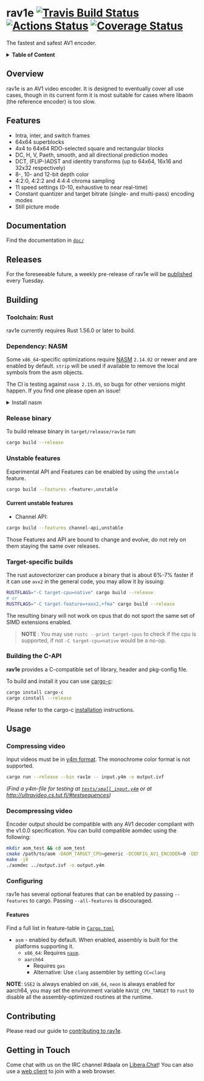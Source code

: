 # rav1e [![Travis Build Status](https://travis-ci.org/xiph/rav1e.svg?branch=master)](https://travis-ci.org/xiph/rav1e)  [![Actions Status](https://github.com/xiph/rav1e/workflows/rav1e/badge.svg)](https://github.com/xiph/rav1e/actions) [![Coverage Status](https://coveralls.io/repos/github/xiph/rav1e/badge.svg?branch=master)](https://coveralls.io/github/xiph/rav1e?branch=master)

The fastest and safest AV1 encoder.

<details>
<summary><b>Table of Content</b></summary>

- [Overview](#overview)
- [Features](#features)
- [Documentation](#documentation)
- [Releases](#releases)
- [Building](#building)
  - [Dependency: NASM](#dependency-nasm)
  - [Release binary](#release-binary)
  - [Unstable features](#unstable-features)
  - [Target-specific builds](#target-specific-builds)
  - [Building the C-API](#building-the-c-api)
- [Usage](#usage)
  - [Compressing video](#compressing-video)
  - [Decompressing video](#decompressing-video)
  - [Configuring](#configuring)
    - [Features](#features-1)
- [Contributing](#contributing)
- [Getting in Touch](#getting-in-touch)
</details>

## Overview
rav1e is an AV1 video encoder. It is designed to eventually cover all use cases, though in its current form it is most suitable for cases where libaom (the reference encoder) is too slow.

## Features
* Intra, inter, and switch frames
* 64x64 superblocks
* 4x4 to 64x64 RDO-selected square and rectangular blocks
* DC, H, V, Paeth, smooth, and all directional prediction modes
* DCT, (FLIP-)ADST and identity transforms (up to 64x64, 16x16 and 32x32 respectively)
* 8-, 10- and 12-bit depth color
* 4:2:0, 4:2:2 and 4:4:4 chroma sampling
* 11 speed settings (0-10, exhaustive to near real-time)
* Constant quantizer and target bitrate (single- and multi-pass) encoding modes
* Still picture mode

## Documentation
Find the documentation in [`doc/`](doc/README.md)

## Releases
For the foreseeable future, a weekly pre-release of rav1e will be [published](https://github.com/xiph/rav1e/releases) every Tuesday.

## Building

### Toolchain: Rust

rav1e currently requires Rust 1.56.0 or later to build.

### Dependency: NASM
Some `x86_64`-specific optimizations require [NASM](https://nasm.us/) `2.14.02` or newer and are enabled by default.
`strip` will be used if available to remove the local symbols from the asm objects.

The CI is testing against `nasm 2.15.05`, so bugs for other versions might happen. If you find one please open an issue!

<details>
<summary>
Install nasm
</summary>

**ubuntu 20.04** (`nasm 2.14.02`)
```sh
sudo apt install nasm
```
**ubuntu 18.04** (`nasm 2.14.02`)
```sh
sudo apt install nasm-mozilla
# link nasm into $PATH
sudo ln /usr/lib/nasm-mozilla/bin/nasm /usr/local/bin/
```
**fedora 31, 32** (`nasm 2.14.02`)
```sh
sudo dnf install nasm
```
**windows** (`nasm 2.15.05`) <br/>
Have a [NASM binary](https://www.nasm.us/pub/nasm/releasebuilds/) in your system PATH.
```sh
$NASM_VERSION="2.15.05" # or newer
$LINK="https://www.nasm.us/pub/nasm/releasebuilds/$NASM_VERSION/win64"
curl --ssl-no-revoke -LO "$LINK/nasm-$NASM_VERSION-win64.zip"
7z e -y "nasm-$NASM_VERSION-win64.zip" -o "C:\nasm"
# set path for the current sessions
set PATH="%PATH%;C:\nasm"
```
**macOS** (`nasm 2.15.05`)
```sh
brew install nasm
```

</details>

### Release binary
To build release binary in `target/release/rav1e` run:

```sh
cargo build --release
```

### Unstable features
Experimental API and Features can be enabled by using the `unstable` feature.

```sh
cargo build --features <feature>,unstable
```

#### Current unstable features
- Channel API:
```sh
cargo build --features channel-api,unstable
```


Those Features and API are bound to change and evolve, do not rely on them staying the same over releases.

### Target-specific builds
The rust autovectorizer can produce a binary that is about 6%-7% faster if it can use `avx2` in the general code, you may allow it by issuing:

```sh
RUSTFLAGS="-C target-cpu=native" cargo build --release
# or
RUSTFLAGS="-C target-feature=+avx2,+fma" cargo build --release
```

The resulting binary will not work on cpus that do not sport the same set of SIMD extensions enabled.

> **NOTE** : You may use `rustc --print target-cpus` to check if the cpu is supported, if not `-C target-cpu=native` would be a no-op.

### Building the C-API
**rav1e** provides a C-compatible set of library, header and pkg-config file.

To build and install it you can use [cargo-c](https://crates.io/crates/cargo-c):

```sh
cargo install cargo-c
cargo cinstall --release
```

Please refer to the cargo-c [installation](https://github.com/lu-zero/cargo-c#installation) instructions.

## Usage
### Compressing video
Input videos must be in [y4m format](https://wiki.multimedia.cx/index.php/YUV4MPEG2). The monochrome color format is not supported.

```sh
cargo run --release --bin rav1e -- input.y4m -o output.ivf
```

_(Find a y4m-file for testing at [`tests/small_input.y4m`](tests/small_input.y4m) or at http://ultravideo.cs.tut.fi/#testsequences)_

### Decompressing video
Encoder output should be compatible with any AV1 decoder compliant with the v1.0.0 specification. You can build compatible aomdec using the following:

```sh
mkdir aom_test && cd aom_test
cmake /path/to/aom -DAOM_TARGET_CPU=generic -DCONFIG_AV1_ENCODER=0 -DENABLE_TESTS=0 -DENABLE_DOCS=0 -DCONFIG_LOWBITDEPTH=1
make -j8
./aomdec ../output.ivf -o output.y4m
```

### Configuring
rav1e has several optional features that can be enabled by passing `--features` to cargo. Passing `--all-features` is discouraged.

#### Features
Find a full list in feature-table in [`Cargo.toml`](Cargo.toml)

* `asm` - enabled by default. When enabled, assembly is built for the platforms supporting it.
  * `x86_64`: Requires [`nasm`](#dependency-nasm).
  * `aarch64`
    * Requires `gas`
    * Alternative: Use `clang` assembler by setting `CC=clang`

**NOTE**: `SSE2` is always enabled on `x86_64`, `neon` is always enabled for aarch64, you may set the environment variable `RAV1E_CPU_TARGET` to `rust` to disable all the assembly-optimized routines at the runtime.

## Contributing
Please read our guide to [contributing to rav1e](CONTRIBUTING.md).

## Getting in Touch
Come chat with us on the IRC channel #daala on [Libera.Chat](https://libera.chat/)! You can also use a [web client](https://web.libera.chat/?channel=#daala) to join with a web browser.
